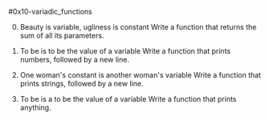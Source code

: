 #0x10-variadic_functions

0. Beauty is variable, ugliness is constant
Write a function that returns the sum of all its parameters.


1. To be is to be the value of a variable
Write a function that prints numbers, followed by a new line.


2. One woman's constant is another woman's variable
Write a function that prints strings, followed by a new line.


3. To be is a to be the value of a variable
Write a function that prints anything.
